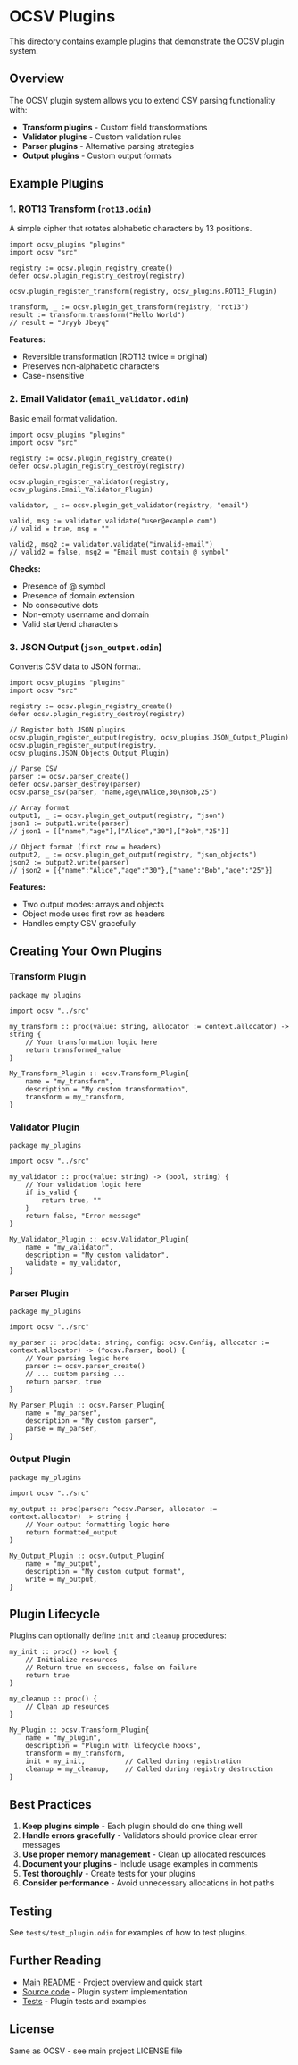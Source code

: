 # OCSV Plugins

This directory contains example plugins that demonstrate the OCSV plugin system.

## Overview

The OCSV plugin system allows you to extend CSV parsing functionality with:
- **Transform plugins** - Custom field transformations
- **Validator plugins** - Custom validation rules
- **Parser plugins** - Alternative parsing strategies
- **Output plugins** - Custom output formats

## Example Plugins

### 1. ROT13 Transform (`rot13.odin`)

A simple cipher that rotates alphabetic characters by 13 positions.

```odin
import ocsv_plugins "plugins"
import ocsv "src"

registry := ocsv.plugin_registry_create()
defer ocsv.plugin_registry_destroy(registry)

ocsv.plugin_register_transform(registry, ocsv_plugins.ROT13_Plugin)

transform, _ := ocsv.plugin_get_transform(registry, "rot13")
result := transform.transform("Hello World")
// result = "Uryyb Jbeyq"
```

**Features:**
- Reversible transformation (ROT13 twice = original)
- Preserves non-alphabetic characters
- Case-insensitive

### 2. Email Validator (`email_validator.odin`)

Basic email format validation.

```odin
import ocsv_plugins "plugins"
import ocsv "src"

registry := ocsv.plugin_registry_create()
defer ocsv.plugin_registry_destroy(registry)

ocsv.plugin_register_validator(registry, ocsv_plugins.Email_Validator_Plugin)

validator, _ := ocsv.plugin_get_validator(registry, "email")

valid, msg := validator.validate("user@example.com")
// valid = true, msg = ""

valid2, msg2 := validator.validate("invalid-email")
// valid2 = false, msg2 = "Email must contain @ symbol"
```

**Checks:**
- Presence of @ symbol
- Presence of domain extension
- No consecutive dots
- Non-empty username and domain
- Valid start/end characters

### 3. JSON Output (`json_output.odin`)

Converts CSV data to JSON format.

```odin
import ocsv_plugins "plugins"
import ocsv "src"

registry := ocsv.plugin_registry_create()
defer ocsv.plugin_registry_destroy(registry)

// Register both JSON plugins
ocsv.plugin_register_output(registry, ocsv_plugins.JSON_Output_Plugin)
ocsv.plugin_register_output(registry, ocsv_plugins.JSON_Objects_Output_Plugin)

// Parse CSV
parser := ocsv.parser_create()
defer ocsv.parser_destroy(parser)
ocsv.parse_csv(parser, "name,age\nAlice,30\nBob,25")

// Array format
output1, _ := ocsv.plugin_get_output(registry, "json")
json1 := output1.write(parser)
// json1 = [["name","age"],["Alice","30"],["Bob","25"]]

// Object format (first row = headers)
output2, _ := ocsv.plugin_get_output(registry, "json_objects")
json2 := output2.write(parser)
// json2 = [{"name":"Alice","age":"30"},{"name":"Bob","age":"25"}]
```

**Features:**
- Two output modes: arrays and objects
- Object mode uses first row as headers
- Handles empty CSV gracefully

## Creating Your Own Plugins

### Transform Plugin

```odin
package my_plugins

import ocsv "../src"

my_transform :: proc(value: string, allocator := context.allocator) -> string {
    // Your transformation logic here
    return transformed_value
}

My_Transform_Plugin :: ocsv.Transform_Plugin{
    name = "my_transform",
    description = "My custom transformation",
    transform = my_transform,
}
```

### Validator Plugin

```odin
package my_plugins

import ocsv "../src"

my_validator :: proc(value: string) -> (bool, string) {
    // Your validation logic here
    if is_valid {
        return true, ""
    }
    return false, "Error message"
}

My_Validator_Plugin :: ocsv.Validator_Plugin{
    name = "my_validator",
    description = "My custom validator",
    validate = my_validator,
}
```

### Parser Plugin

```odin
package my_plugins

import ocsv "../src"

my_parser :: proc(data: string, config: ocsv.Config, allocator := context.allocator) -> (^ocsv.Parser, bool) {
    // Your parsing logic here
    parser := ocsv.parser_create()
    // ... custom parsing ...
    return parser, true
}

My_Parser_Plugin :: ocsv.Parser_Plugin{
    name = "my_parser",
    description = "My custom parser",
    parse = my_parser,
}
```

### Output Plugin

```odin
package my_plugins

import ocsv "../src"

my_output :: proc(parser: ^ocsv.Parser, allocator := context.allocator) -> string {
    // Your output formatting logic here
    return formatted_output
}

My_Output_Plugin :: ocsv.Output_Plugin{
    name = "my_output",
    description = "My custom output format",
    write = my_output,
}
```

## Plugin Lifecycle

Plugins can optionally define `init` and `cleanup` procedures:

```odin
my_init :: proc() -> bool {
    // Initialize resources
    // Return true on success, false on failure
    return true
}

my_cleanup :: proc() {
    // Clean up resources
}

My_Plugin :: ocsv.Transform_Plugin{
    name = "my_plugin",
    description = "Plugin with lifecycle hooks",
    transform = my_transform,
    init = my_init,          // Called during registration
    cleanup = my_cleanup,    // Called during registry destruction
}
```

## Best Practices

1. **Keep plugins simple** - Each plugin should do one thing well
2. **Handle errors gracefully** - Validators should provide clear error messages
3. **Use proper memory management** - Clean up allocated resources
4. **Document your plugins** - Include usage examples in comments
5. **Test thoroughly** - Create tests for your plugins
6. **Consider performance** - Avoid unnecessary allocations in hot paths

## Testing

See `tests/test_plugin.odin` for examples of how to test plugins.

## Further Reading

- [Main README](../README.md) - Project overview and quick start
- [Source code](../src/plugin.odin) - Plugin system implementation
- [Tests](../tests/test_plugin.odin) - Plugin tests and examples

## License

Same as OCSV - see main project LICENSE file
